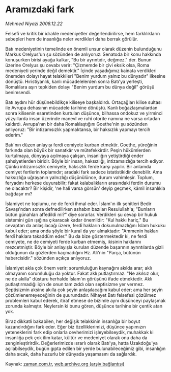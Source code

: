 # Aramızdaki fark

*Mehmed Niyazi 2008.12.22*

<tr><td class="metin" colspan="2" style="padding-top: 20px; padding-left: 5px; padding-right: 10px;">Felsefî ve kritik bir idrakle medeniyetler değerlendirilirse, hem farklılıkların sebepleri hem de insanlığa neler verdikleri daha berrak görülür.</td></tr><tr><td class="metin" colspan="2" style="padding-top: 20px; padding-left: 5px; padding-right: 10px;"><p> Batı medeniyetinin temelinde en önemli unsur olarak düzenin bulunduğunu Markus Orelyus'un şu sözünden de anlıyoruz: Senatoda bir konu hakkında konuşurken birisi ayağa kalkar, "Bu bir ayrıntıdır, değmez." der. Bunun üzerine Orelyus şu cevabı verir: "Çizmemde bir çivi eksik olsa, Roma medeniyeti yerinde değil demektir." İçinde yaşadığımız kainata verdikleri önemden dolayı hayat telakkileri "Benim yurdum yalnız bu dünyadır" ilkesine dönüştü. Hıristiyanlık, kanlı mücadelelerden sonra Batı'ya yerleşti, Romalılara aşırı tepkiden dolayı "Benim yurdum bu dünya değil" görüşü benimsendi.
<p> Batı aydını hür düşünebildikçe kiliseye başkaldırdı. Ortaçağları kilise sultası ile Avrupa dehasının mücadele tarihine dönüştü. Kanlı boğazlaşmalardan sonra kilisenin esaretinden kurtulan düşünce, bilhassa ondokuz ve yirminci yüzyıllarda insan üzerinde manevî ve ruhî otorite namına ne varsa ortadan kaldırdı. Avrupa'nın bir daha Romalılaştığını Goethe'nin şu sözünden anlıyoruz: "Bir intizamsızlık yapmaktansa, bir haksızlık yapmayı tercih ederim."
<p> Batı'nın düzen anlayışı ferdi cemiyete kurban etmektir. Goethe, yüreğinin farkında olan büyük bir sanatkâr ve mütefekkirdir. Peşin hükümlerden kurtulmaya, dünyaya açılmaya çalışan, insanlığın yetiştirdiği ender şahsiyetlerden biridir. Böyle bir insan, haksızlığı, intizamsızlığa tercih ediyor. Çünkü intizamsızlık cemiyete, haksızlık ferde karşı yapılır. Bir anlamda cemiyet fertlerin toplamıdır; aradaki fark sadece istatistikidir denebilir. Ama haksızlığa uğrayanın yalnızlığı düşünülünce, durum vahimleşir. Toplum, feryadını herkese duyurabilir; fakat kalabalıkların arasındaki ferdin durumu ne olacaktır? Bir kişidir, 'ne hali varsa görsün' deyip geçmek, kâmil insanlıkla bağdaşır mı?
<p> İslamiyet ne toplumu, ne de ferdi ihmal eder. İslam'ın ilk şehitleri Bedir Savaşı'ndan sonra defnedilirken ashabın bazıları Resulullah'a; "Bunların bütün günahları affedildi mi?" diye sorarlar. Verdikleri şu cevap bir hukuk sistemini gün ışığına çıkaracak kadar önemlidir: "Kul hakkı hariç." Bu cevaptan da anlaşılacağı üzere, ferdî hakların dokunulmazlığını İslam hukuku kabul eder; ama onda şöyle bir kural da yer almaktadır: "Ammenin hakları ferdî haklara takaddüm eder." Bu da bize göstermektedir ki, ne ferdi cemiyete, ne de cemiyeti ferde kurban etmemiş, ikisinin haklarını mezcetmiştir. Böyle bir anlayışla kurulan düzende başarının ayrıntılarda gizli olduğunun da gözlerden kaçmadığını Hz. Ali'nin "Parça, bütünün habercisidir." sözünden açıkça anlıyoruz.
<p> İslamiyet akla çok önem verir; sorumluluğun kaynağını akılda arar; aklı olmayanın sorumluluğu da yoktur. Fakat aklı putlaştırmaz. "Ne akılsız olur, ne de akılla" düsturu herhalde İslam'ın görüşünü ifade etmektedir. Aklı putlaştırmadığı için de onun tam zıddı olan septisizme yer vermez. Septisizmin aksine akılla çok şeyin anlaşılacağını kabul eder; ama her şeyin çözümlenemeyeceğinin de şuurundadır. Nihayet Batı felsefesi çözülmez problemleri kabul ederek, itiraf etmese de bizimle aynı düşünceyi paylaşmak zorunda kalmıştır. Neylersin ki bunu gören, düşünce tarihine bir çentik atan yok.
<p> Biraz dikkatli bakabilen, her değişik telakkinin insanlığa bir boyut kazandırdığını fark eder. Eğer biz özelliklerimizi, düşünce yapımızın yeteneklerini fark edip onlarla cevherimizi işleyebilseydik, muhakkak ki insanlığa pek çok ilim katar, kültür ve medeniyet olarak onu daha da zenginleştirirdik. Değerlerimizde ısrarlı olarak Batı'ya, hatta Uzakdoğu'ya açılabilseydik, bugün gıpta edilen bir yerde bulunabileceğimiz gibi, insanlığın daha sıcak, daha huzurlu bir dünyada yaşamasını da sağlardık.<br/></p></p></p></p></p></p></td></tr>

Kaynak: [zaman.com.tr](http://zaman.com.tr/yazar.do?yazino=772974), [web.archive.org (arşiv bağlantısı)](http://web.archive.org/web/20090222010204/http://zaman.com.tr:80/yazar.do?yazino=772974)
